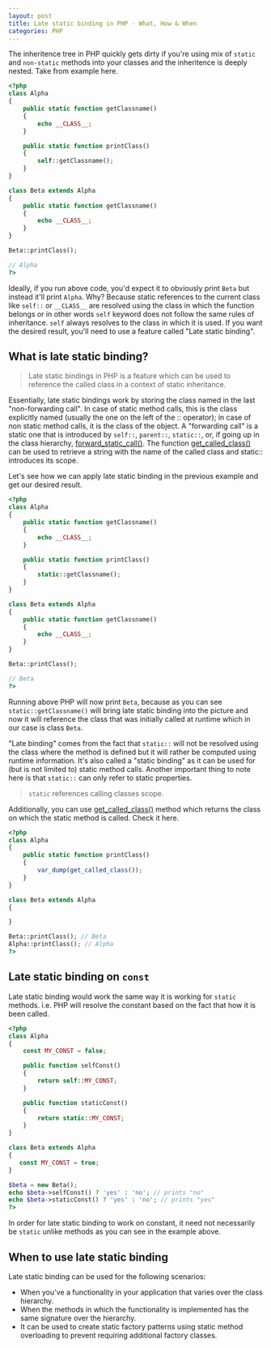```yaml
---
layout: post
title: Late static binding in PHP - What, How & When
categories: PHP
---
```


The inheritence tree in PHP quickly gets dirty if you're using mix of `static` and `non-static` methods into your classes and the inheritence is deeply nested. Take from example here.

```php
<?php
class Alpha 
{
    public static function getClassname() 
    {
        echo __CLASS__;
    }

    public static function printClass() 
    {
        self::getClassname();
    }
}

class Beta extends Alpha 
{
    public static function getClassname() 
    {
        echo __CLASS__;
    }
}

Beta::printClass();

// Alpha
?>
```

Ideally, if you run above code, you'd expect it to obviously print `Beta` but instead it'll print `Alpha`. Why? Because static references to the current class like `self::` or `__CLASS__` are resolved using the class in which the function belongs or in other words `self` keyword does not follow the same rules of inheritance. `self` always resolves to the class in which it is used. If you want the desired result, you'll need to use a feature called "Late static binding".

## What is late static binding?

> Late static bindings in PHP is a feature which can be used to reference the called class in a context of static inheritance.

Essentially, late static bindings work by storing the class named in the last "non-forwarding call". In case of static method calls, this is the class explicitly named (usually the one on the left of the :: operator); in case of non static method calls, it is the class of the object. A "forwarding call" is a static one that is introduced by `self::`, `parent::`, `static::`, or, if going up in the class hierarchy, [forward_static_call()](https://www.php.net/manual/en/function.forward-static-call.php). The function [get_called_class()](https://www.php.net/manual/en/function.get-called-class.php) can be used to retrieve a string with the name of the called class and static:: introduces its scope.

Let's see how we can apply late static binding in the previous example and get our desired result.

```php
<?php
class Alpha 
{
    public static function getClassname() 
    {
        echo __CLASS__;
    }

    public static function printClass() 
    {
        static::getClassname();
    }
}

class Beta extends Alpha 
{
    public static function getClassname() 
    {
        echo __CLASS__;
    }
}

Beta::printClass();

// Beta
?>
```

Running above PHP will now print `Beta`, because as you can see `static::getClassname()` will bring late static binding into the picture and now it will reference the class that was initially called at runtime which in our case is class `Beta`.

"Late binding" comes from the fact that `static::` will not be resolved using the class where the method is defined but it will rather be computed using runtime information. It's also called a "static binding" as it can be used for (but is not limited to) static method calls. Another important thing to note here is that `static::` can only refer to static properties.

> `static` references calling classes scope.

Additionally, you can use [get_called_class()](https://www.php.net/manual/en/function.get-called-class.php) method which returns the class on which the static method is called. Check it here.

```php
<?php
class Alpha 
{
    public static function printClass() 
    {
        var_dump(get_called_class());
    }
}

class Beta extends Alpha
{

}

Beta::printClass(); // Beta
Alpha::printClass(); // Alpha
?>
```

## Late static binding on `const`

Late static binding would work the same way it is working for `static` methods. i.e. PHP will resolve the constant based on the fact that how it is been called.

```php
<?php
class Alpha 
{
    const MY_CONST = false;

    public function selfConst() 
    {
        return self::MY_CONST;
    } 

    public function staticConst() 
    {
        return static::MY_CONST;
    } 
}

class Beta extends Alpha 
{
   const MY_CONST = true;
}

$beta = new Beta();
echo $beta->selfConst() ? 'yes' : 'no'; // prints "no"
echo $beta->staticConst() ? 'yes' : 'no'; // prints "yes"
?>
```

In order for late static binding to work on constant, it need not necessarily be `static` unlike methods as you can see in the example above.

## When to use late static binding

Late static binding can be used for the following scenarios:

- When you've a functionality in your application that varies over the class hierarchy.
- When the methods in which the functionality is implemented has the same signature over the hierarchy.
- It can be used to create static factory patterns using static method overloading to prevent requiring additional factory classes.
